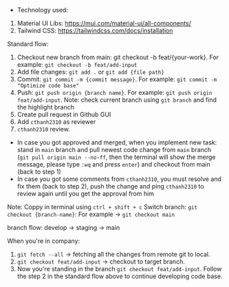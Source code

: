 * Technology used:
1. Material UI Libs: https://mui.com/material-ui/all-components/
2. Tailwind CSS: https://tailwindcss.com/docs/installation

Standard flow:
1. Checkout new branch from main: git checkout -b feat/{your-work}. For example: `git checkout -b feat/add-input`
2. Add file changes: `git add .` or `git add {file path}`
3. Commit: `git commit -m {commit message}`. For example: `git commit -m "Optimize code base"`
4. Push: `git push origin {branch name}`. For example: `git push origin feat/add-input`. Note: check current branch using `git branch` and find the highlight branch
5. Create pull request in Github GUI
6. Add `cthanh2310` as reviewer
7. `cthanh2310` review. 
 - In case you got approved and merged, when you implement new task: stand in `main` branch and pull newest code change from `main` branch (`git pull origin main --no-ff`, then the terminal will show the merge message, please type `:wq` and press `enter`) and checkout from main (back to step 1)
 - In case you got some comments from `cthanh2310`, you must resolve and fix them (back to step 2), push the change and ping `cthanh2310` to review again until you get the approval from him

Note: Coppy in terminal using `ctrl + shift + c`
Switch branch: `git checkout {branch-name}`: For example -> `git checkout main`

branch flow: develop -> staging -> main

When you're in company:
1. `git fetch --all` -> fetching all the changes from remote git to local.
2. `git checkout feat/add-input` -> checkout to target branch.
3. Now you're standing in the branch `git checkout feat/add-input`. Follow the step 2 in the standard flow above to continue developing code base.

